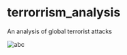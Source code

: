 # terrorrism_analysis
An analysis of global terrorist attacks

![abc](https://user-images.githubusercontent.com/48004241/102367954-579c0900-3fe0-11eb-8815-9eac3b794b88.png)

